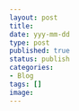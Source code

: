 ```yaml
---
layout: post
title: 
date: yyy-mm-dd 
type: post
published: true
status: publish
categories:
- Blog
tags: []
image:
---
```


